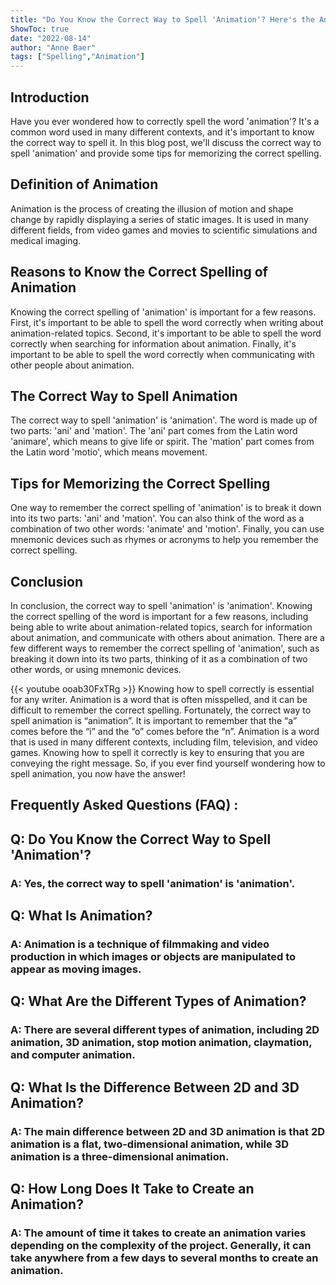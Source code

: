 ```yaml
---
title: "Do You Know the Correct Way to Spell 'Animation'? Here's the Answer!"
ShowToc: true 
date: "2022-08-14"
author: "Anne Baer" 
tags: ["Spelling","Animation"]
---
```

## Introduction
Have you ever wondered how to correctly spell the word 'animation'? It's a common word used in many different contexts, and it's important to know the correct way to spell it. In this blog post, we'll discuss the correct way to spell 'animation' and provide some tips for memorizing the correct spelling.

## Definition of Animation
Animation is the process of creating the illusion of motion and shape change by rapidly displaying a series of static images. It is used in many different fields, from video games and movies to scientific simulations and medical imaging.

## Reasons to Know the Correct Spelling of Animation
Knowing the correct spelling of 'animation' is important for a few reasons. First, it's important to be able to spell the word correctly when writing about animation-related topics. Second, it's important to be able to spell the word correctly when searching for information about animation. Finally, it's important to be able to spell the word correctly when communicating with other people about animation.

## The Correct Way to Spell Animation
The correct way to spell 'animation' is 'animation'. The word is made up of two parts: 'ani' and 'mation'. The 'ani' part comes from the Latin word 'animare', which means to give life or spirit. The 'mation' part comes from the Latin word 'motio', which means movement.

## Tips for Memorizing the Correct Spelling
One way to remember the correct spelling of 'animation' is to break it down into its two parts: 'ani' and 'mation'. You can also think of the word as a combination of two other words: 'animate' and 'motion'. Finally, you can use mnemonic devices such as rhymes or acronyms to help you remember the correct spelling.

## Conclusion
In conclusion, the correct way to spell 'animation' is 'animation'. Knowing the correct spelling of the word is important for a few reasons, including being able to write about animation-related topics, search for information about animation, and communicate with others about animation. There are a few different ways to remember the correct spelling of 'animation', such as breaking it down into its two parts, thinking of it as a combination of two other words, or using mnemonic devices.

{{< youtube ooab30FxTRg >}} 
Knowing how to spell correctly is essential for any writer. Animation is a word that is often misspelled, and it can be difficult to remember the correct spelling. Fortunately, the correct way to spell animation is “animation”. It is important to remember that the “a” comes before the “i” and the “o” comes before the “n”. Animation is a word that is used in many different contexts, including film, television, and video games. Knowing how to spell it correctly is key to ensuring that you are conveying the right message. So, if you ever find yourself wondering how to spell animation, you now have the answer!

## Frequently Asked Questions (FAQ) :
<h2>Q: Do You Know the Correct Way to Spell 'Animation'?</h2>
<h3>A: Yes, the correct way to spell 'animation' is 'animation'.</h3>

<h2>Q: What Is Animation?</h2>
<h3>A: Animation is a technique of filmmaking and video production in which images or objects are manipulated to appear as moving images.</h3>

<h2>Q: What Are the Different Types of Animation?</h2>
<h3>A: There are several different types of animation, including 2D animation, 3D animation, stop motion animation, claymation, and computer animation.</h3>

<h2>Q: What Is the Difference Between 2D and 3D Animation?</h2>
<h3>A: The main difference between 2D and 3D animation is that 2D animation is a flat, two-dimensional animation, while 3D animation is a three-dimensional animation.</h3>

<h2>Q: How Long Does It Take to Create an Animation?</h2>
<h3>A: The amount of time it takes to create an animation varies depending on the complexity of the project. Generally, it can take anywhere from a few days to several months to create an animation.</h3>





